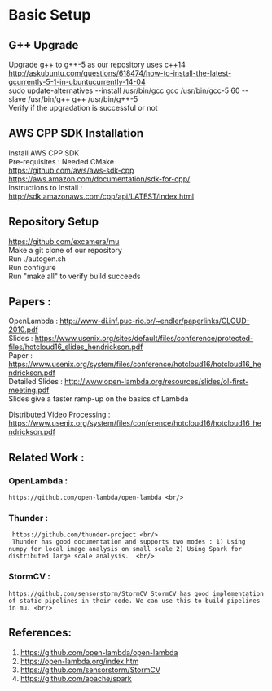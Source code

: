 # Basic Setup

## G++ Upgrade <br/>
Upgrade g++ to g++-5 as our repository uses c++14 <br/>
http://askubuntu.com/questions/618474/how-to-install-the-latest-gcurrently-5-1-in-ubuntucurrently-14-04 <br/>
sudo update-alternatives --install /usr/bin/gcc gcc /usr/bin/gcc-5 60 --slave /usr/bin/g++ g++ /usr/bin/g++-5 <br/>
Verify if the upgradation is successful or not

## AWS CPP SDK Installation <br/>
Install AWS CPP SDK <br/>
Pre-requisites : Needed CMake <br/>
https://github.com/aws/aws-sdk-cpp <br/>
https://aws.amazon.com/documentation/sdk-for-cpp/ <br/>
Instructions to Install : http://sdk.amazonaws.com/cpp/api/LATEST/index.html <br/>

## Repository Setup
https://github.com/excamera/mu <br/>
Make a git clone of our repository <br/>
Run ./autogen.sh <br/>
Run configure <br/>
Run "make all" to verify build succeeds <br/>

## Papers :
OpenLambda : 
http://www-di.inf.puc-rio.br/~endler/paperlinks/CLOUD-2010.pdf <br/>
Slides          : https://www.usenix.org/sites/default/files/conference/protected-files/hotcloud16_slides_hendrickson.pdf <br/>
Paper           : https://www.usenix.org/system/files/conference/hotcloud16/hotcloud16_hendrickson.pdf <br/>
Detailed Slides : http://www.open-lambda.org/resources/slides/ol-first-meeting.pdf <br/>
Slides give a faster ramp-up on the basics of Lambda <br/>

Distributed Video Processing : 
https://www.usenix.org/system/files/conference/hotcloud16/hotcloud16_hendrickson.pdf <br/>

## Related Work :
### OpenLambda : 
    https://github.com/open-lambda/open-lambda <br/>
### Thunder    : 
     https://github.com/thunder-project <br/>
     Thunder has good documentation and supports two modes : 1) Using numpy for local image analysis on small scale 2) Using Spark for distributed large scale analysis.  <br/>
### StormCV    : 
    https://github.com/sensorstorm/StormCV StormCV has good implementation of static pipelines in their code. We can use this to build pipelines in mu. <br/>

## References:
1. https://github.com/open-lambda/open-lambda <br/>
2. https://open-lambda.org/index.htm <br/>
3. https://github.com/sensorstorm/StormCV <br/>
4. https://github.com/apache/spark <br/>





